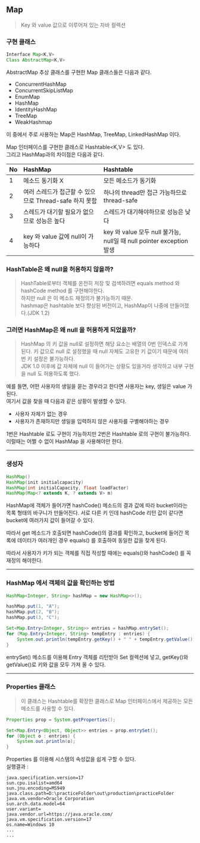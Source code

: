 ## Map

> Key 와 value 값으로 이루어져 있는 자바 컬렉션

### 구현 클래스

```java
Interface Map<K,V>
Class AbstractMap<K,V>
```

AbstractMap 추상 클래스를 구현한 Map 클래스들은 다음과 같다.

- ConcurrentHashMap
- ConcurrentSkipListMap
- EnumMap
- HashMap
- IdentityHashMap
- TreeMap
- WeakHashmap

이 중에서 주로 사용하는 Map은 HashMap, TreeMap, LinkedHashMap 이다.

Map 인터페이스를 구현한 클래스로 Hashtable<K,V> 도 있다.<br>
그리고 HashMap과의 차이점은 다음과 같다.

| No  | HashMap                              | Hashtable                                                  |
|:----|:-------------------------------------|:-----------------------------------------------------------|
| 1   | 메소드 동기화 X                            | 모든 메소드가 동기화                                                |
| 2   | 여러 스레드가 접근할 수 있으므로 Thread-safe 하지 못함 | 하나의 thread만 접근 가능하므로 thread-safe                           |
| 3   | 스레드가 대기할 필요가 없으므로 성능은 높다             | 스레드가 대기해야하므로 성능은 낮다                                        |
| 4   | key 와 value 값에 null이 가능하다            | key 와 value 모두 null 불가능, null일 때 null pointer exception 발생 |

### HashTable은 왜 null을 허용하지 않을까?

> HashTable로부터 객체를 온전히 저장 및 검색하려면 equals method 와 hashCode method 를 구현해야한다.<br>
> 하지만 null 은 이 메소드 재정의가 불가능하기 때문. <br>
> hashmap은 hashtable 보다 향상된 버전이고, HashMap이 나중에 만들어졌다.(JDK 1.2)

### 그러면 HashMap은 왜 null 을 허용하게 되었을까?

> HashMap 의 키 값을 null로 설정하면 해당 요소는 배열의 0번 인덱스로 가게 된다. 키 값으로 null 로 설정했을 때 null 자체도 고유한 키
> 값이기 때문에 여러 번 키 설정은 불가능하다. <br>
> JDK 1.0 이후에 값 자체에 null 이 들어가는 상황도 있을거라 생각하고 내부 구현을 null 도 허용하도록 했다.

예를 들면, 어떤 사용자의 생일을 묻는 경우라고 한다면 사용자는 key, 생일은 value 가 된다. <br>
여기서 값을 찾을 때 다음과 같은 상황이 발생할 수 있다.
- 사용자 자체가 없는 경우
- 사용자가 존재하지만 생일을 입력하지 않은 사용자를 구별해야하는 경우

1번은 Hashtable 로도 구현이 가능하지만 2번은 Hashtable 로의 구현이 불가능하다. <br>
이럴때는 어쩔 수 없이 HashMap 을 사용해야만 한다.

----

### 생성자

```java
HashMap()
HashMap(init initialcapacity)
HashMap(int initialCapacity, float loadFactor)
HashMap(Map<? extends K, ? extends V> m)
```

HashMap에 객체가 들어가면 hashCode() 메소드의 결과 값에 따라 bucket이라는 목록 형태의 바구니가 만들어진다.
서로 다른 키 인데 hashCode 리턴 값이 같다면 bucket에 여러가지 값이 들어갈 수 있다.

따라서 get 메소드가 호출되면 hashCode()의 결과를 확인하고, bucket에 들어간 목록에 데이터가 여러개인 경우
equals() 를 호출하여 동일한 값을 찾게 된다.

따라서 사용자가 키가 되는 객체를 직접 작성할 때에는 equals()와 hashCode() 를 꼭 재정의 해야한다.

---

### HashMap 에서 객체의 값을 확인하는 방법

```java
HashMap<Integer, String> hashMap = new HashMap<>();

hashMap.put(1, "A");
hashMap.put(2, "B");
hashMap.put(3, "C");

Set<Map.Entry<Integer, String>> entries = hashMap.entrySet();
for (Map.Entry<Integer, String> tempEntry : entries) {
    System.out.println(tempEntry.getKey() + " " + tempEntry.getValue());
}
```

entrySet() 메소드를 이용해 Entry 객체를 리턴받아 Set 컬렉션에 넣고,
getKey()와 getValue()로 키와 값을 모두 가져 올 수 있다.

---

### Properties 클래스

> 이 클래스는 Hashtable를 확장한 클래스로 Map 인터페이스에서 제공하는 모든 메소드를 사용할 수 있다.

```java
Properties prop = System.getProperties();

Set<Map.Entry<Object, Object>> entries = prop.entrySet();
for (Object o : entries) {
    System.out.println(o);
}
```

Properties 를 이용해 시스템의 속성값을 쉽게 구할 수 있다.
<br> 실행결과 : 

```
java.specification.version=17
sun.cpu.isalist=amd64
sun.jnu.encoding=MS949
java.class.path=D:\practiceFolder\out\production\practiceFolder
java.vm.vendor=Oracle Corporation
sun.arch.data.model=64
user.variant=
java.vendor.url=https://java.oracle.com/
java.vm.specification.version=17
os.name=Windows 10
...
...
```






